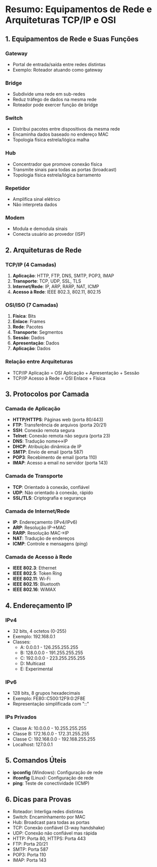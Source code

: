 # Resumo: Equipamentos de Rede e Arquiteturas TCP/IP e OSI

## 1. Equipamentos de Rede e Suas Funções

### Gateway
- Portal de entrada/saída entre redes distintas
- Exemplo: Roteador atuando como gateway

### Bridge
- Subdivide uma rede em sub-redes
- Reduz tráfego de dados na mesma rede
- Roteador pode exercer função de bridge

### Switch
- Distribui pacotes entre dispositivos da mesma rede
- Encaminha dados baseado no endereço MAC
- Topologia física estrela/lógica malha

### Hub
- Concentrador que promove conexão física
- Transmite sinais para todas as portas (broadcast)
- Topologia física estrela/lógica barramento

### Repetidor
- Amplifica sinal elétrico
- Não interpreta dados

### Modem
- Modula e demodula sinais
- Conecta usuário ao provedor (ISP)

## 2. Arquiteturas de Rede

### TCP/IP (4 Camadas)
1. **Aplicação**: HTTP, FTP, DNS, SMTP, POP3, IMAP
2. **Transporte**: TCP, UDP, SSL, TLS
3. **Internet/Rede**: IP, ARP, RARP, NAT, ICMP
4. **Acesso à Rede**: IEEE 802.3, 802.11, 802.15

### OSI/ISO (7 Camadas)
1. **Física**: Bits
2. **Enlace**: Frames
3. **Rede**: Pacotes
4. **Transporte**: Segmentos
5. **Sessão**: Dados
6. **Apresentação**: Dados
7. **Aplicação**: Dados

### Relação entre Arquiteturas
- TCP/IP Aplicação = OSI Aplicação + Apresentação + Sessão
- TCP/IP Acesso à Rede = OSI Enlace + Física

## 3. Protocolos por Camada

### Camada de Aplicação
- **HTTP/HTTPS**: Páginas web (porta 80/443)
- **FTP**: Transferência de arquivos (porta 20/21)
- **SSH**: Conexão remota segura
- **Telnet**: Conexão remota não segura (porta 23)
- **DNS**: Tradução nome↔IP
- **DHCP**: Atribuição dinâmica de IP
- **SMTP**: Envio de email (porta 587)
- **POP3**: Recebimento de email (porta 110)
- **IMAP**: Acesso a email no servidor (porta 143)

### Camada de Transporte
- **TCP**: Orientado à conexão, confiável
- **UDP**: Não orientado à conexão, rápido
- **SSL/TLS**: Criptografia e segurança

### Camada de Internet/Rede
- **IP**: Endereçamento (IPv4/IPv6)
- **ARP**: Resolução IP→MAC
- **RARP**: Resolução MAC→IP
- **NAT**: Tradução de endereços
- **ICMP**: Controle e mensagens (ping)

### Camada de Acesso à Rede
- **IEEE 802.3**: Ethernet
- **IEEE 802.5**: Token Ring
- **IEEE 802.11**: Wi-Fi
- **IEEE 802.15**: Bluetooth
- **IEEE 802.16**: WiMAX

## 4. Endereçamento IP

### IPv4
- 32 bits, 4 octetos (0-255)
- Exemplo: 192.168.0.1
- Classes:
  - A: 0.0.0.1 - 126.255.255.255
  - B: 128.0.0.0 - 191.255.255.255
  - C: 192.0.0.0 - 223.255.255.255
  - D: Multicast
  - E: Experimental

### IPv6
- 128 bits, 8 grupos hexadecimais
- Exemplo: FE80::C500:12F9:0:2F8E
- Representação simplificada com "::"

### IPs Privados
- Classe A: 10.0.0.0 - 10.255.255.255
- Classe B: 172.16.0.0 - 172.31.255.255
- Classe C: 192.168.0.0 - 192.168.255.255
- Localhost: 127.0.0.1

## 5. Comandos Úteis
- **ipconfig** (Windows): Configuração de rede
- **ifconfig** (Linux): Configuração de rede
- **ping**: Teste de conectividade (ICMP)

## 6. Dicas para Provas
- Roteador: Interliga redes distintas
- Switch: Encaminhamento por MAC
- Hub: Broadcast para todas as portas
- TCP: Conexão confiável (3-way handshake)
- UDP: Conexão não confiável mas rápida
- HTTP: Porta 80, HTTPS: Porta 443
- FTP: Porta 20/21
- SMTP: Porta 587
- POP3: Porta 110
- IMAP: Porta 143
